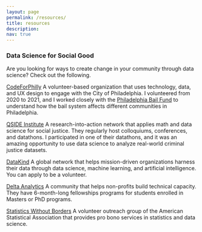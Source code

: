 ```yaml
---
layout: page
permalink: /resources/
title: resources
description: 
nav: true
---
```


### Data Science for Social Good

Are you looking for ways to create change in your community through data science? Check out the following.

[CodeForPhilly](https://codeforphilly.org/) 
A volunteer-based organization that uses technology, data, and UX design to engage with the City of Philadelphia. I volunteered from 2020 to 2021, and I worked closely with the [Philadelphia Bail Fund](https://www.phillybailfund.org/) to understand how the bail system affects different communities in Philadelphia. 

[QSIDE Institute](https://qsideinstitute.org/)
A research-into-action network that applies math and data science for social justice. They regularly host colloquiums, conferences, and datathons. I participated in one of their datathons, and it was an amazing opportunity to use data science to analyze real-world criminal justice datasets.  

[DataKind](https://www.datakind.org/) A global network that helps mission-driven organizations harness their data through data science, machine learning, and artificial intelligence. You can apply to be a volunteer. 

[Delta Analytics](http://www.deltanalytics.org/) A community that helps non-profits build technical capacity. They have 6-month-long fellowships programs for students enrolled in Masters or PhD programs. 

[Statistics Without Borders](https://www.statisticswithoutborders.org/) A volunteer outreach group of the American Statistical Association that provides pro bono services in statistics and data science. 
